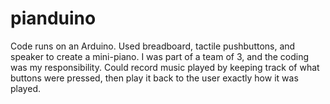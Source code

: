 # pianduino

Code runs on an Arduino.  Used breadboard, tactile pushbuttons, and speaker to create a mini-piano.  I was part of a team of 3, and the coding was my responsibility.  Could record music played by keeping track of what buttons were pressed, then play it back to the user exactly how it was played.
